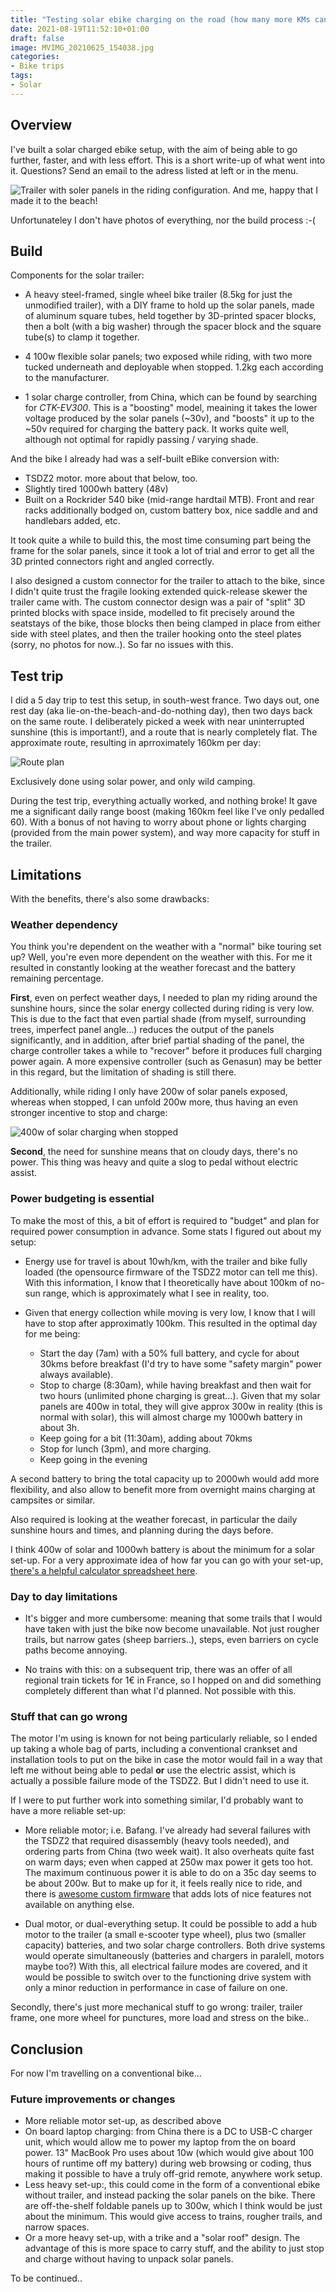 ```yaml
---
title: "Testing solar ebike charging on the road (how many more KMs can I get?)"
date: 2021-08-19T11:52:10+01:00
draft: false
image: MVIMG_20210625_154038.jpg
categories:
- Bike trips
tags:
- Solar
---
```

## Overview

I've built a solar charged ebike setup, with the aim of being able to go further, faster, and with less effort. This is a short write-up of what went into it. Questions? Send an email to the adress listed at left or in the menu.

![Trailer with soler panels in the riding configuration. And me, happy that I made it to the beach!](MVIMG_20210625_214454.jpg)

Unfortunateley I don't have photos of everything, nor the build process :-(

## Build

Components for the solar trailer:

* A heavy steel-framed, single wheel bike trailer (8.5kg for just the unmodified trailer), with a DIY frame to hold up the solar panels, made of aluminum square tubes, held together by 3D-printed spacer blocks, then a bolt (with a big washer) through the spacer block and the square tube(s) to clamp it together.

* 4 100w flexible solar panels; two exposed while riding, with two more tucked underneath and deployable when stopped. 1.2kg each according to the manufacturer.

* 1 solar charge controller, from China, which can be found by searching for _CTK-EV300_. This is a "boosting" model, meaining it takes the lower voltage produced by the solar panels (~30v), and "boosts" it up to the ~50v required for charging the battery pack. It works quite well, although not optimal for rapidly passing / varying shade.

And the bike I already had was a self-built eBike conversion with:

* TSDZ2 motor. more about that below, too.
* Slightly tired 1000wh battery (48v)
* Built on a Rockrider 540 bike (mid-range hardtail MTB). Front and rear racks additionally bodged on, custom battery box, nice saddle and and handlebars added, etc.

It took quite a while to build this, the most time consuming part being the frame for the solar panels, since it took a lot of trial and error to get all the 3D printed connectors right and angled correctly. 

I also designed a custom connector for the trailer to attach to the bike, since I didn't quite trust the fragile looking extended quick-release skewer the trailer came with. The custom connector design was a pair of "split" 3D printed blocks with space inside, modelled to fit precisely around the seatstays of the bike, those blocks then being clamped in place from either side with steel plates, and then the trailer hooking onto the steel plates (sorry, no photos for now..). So far no issues with this.

## Test trip

I did a 5 day trip to test this setup, in south-west france. Two days out, one rest day (aka lie-on-the-beach-and-do-nothing day), then two days back on the same route. I deliberately picked a week with near uninterrupted sunshine (this is important!), and a route that is nearly completely flat. The approximate route, resulting in aprroximately 160km per day: 

![Route plan](screenshot.jpg)

Exclusively done using solar power, and only wild camping.

During the test trip, everything actually worked, and nothing broke! It gave me a significant daily range boost (making 160km feel like I've only pedalled 60). With a bonus of not having to worry about phone or lights charging (provided from the main power system), and way more capacity for stuff in the trailer.

## Limitations

With the benefits, there's also some drawbacks:

### Weather dependency

You think you're dependent on the weather with a "normal" bike touring set up? Well, you're even more dependent on the weather with this. For me it resulted in constantly looking at the weather forecast and the battery remaining percentage.

**First**, even on perfect weather days, I needed to plan my riding around the sunshine hours, since the solar energy collected during riding is very low. This is due to the fact that even partial shade (from myself, surrounding trees, imperfect panel angle...) reduces the output of the panels significantly, and in addition, after brief partial shading of the panel, the charge controller takes a while to "recover" before it produces full charging power again. A more expensive controller (such as Genasun) may be better in this regard, but the limitation of shading is still there. 

Additionally, while riding I only have 200w of solar panels exposed, whereas when stopped, I can unfold 200w more, thus having an even stronger incentive to stop and charge:

![400w of solar charging when stopped](MVIMG_20210625_154038.jpg)

**Second**, the need for sunshine means that on cloudy days, there's no power. This thing was heavy and quite a slog to pedal without electric assist.

### Power budgeting is essential

To make the most of this, a bit of effort is required to "budget" and plan for required power consumption in advance. Some stats I figured out about my setup:

* Energy use for travel is about 10wh/km, with the trailer and bike fully loaded (the opensource firmware of the TSDZ2 motor can tell me this). With this information, I know that I theoretically have about 100km of no-sun range, which is approximately what I see in reality, too.

* Given that energy collection while moving is very low, I know that I will have to stop after approximatly 100km. This resulted in the optimal day for me being:
    * Start the day (7am) with a 50% full battery, and cycle for about 30kms before breakfast (I'd try to have some "safety margin" power always available).
    * Stop to charge (8:30am), while having breakfast and then wait for two hours (unlimited phone charging is great...). Given that my solar panels are 400w in total, they will give approx 300w in reality (this is normal with solar), this will almost charge my 1000wh battery in about 3h.
    * Keep going for a bit (11:30am), adding about 70kms
    * Stop for lunch (3pm), and more charging.
    * Keep going in the evening

A second battery to bring the total capacity up to 2000wh would add more flexibility, and also allow to benefit more from overnight mains charging at campsites or similar.

Also required is looking at the weather forecast, in particular the daily sunshine hours and times, and planning during the days before. 

I think 400w of solar and 1000wh battery is about the minimum for a solar set-up. For a very approximate idea of how far you can go with your set-up, [there's a helpful calculator spreadsheet here](https://endless-sphere.com/forums/viewtopic.php?f=6&t=94721&p=1406135#p1408723).

### Day to day limitations

* It's bigger and more cumbersome: meaning that some trails that I would have taken with just the bike now become unavailable. Not just rougher trails, but narrow gates (sheep barriers..), steps, even barriers on cycle paths become annoying.

* No trains with this: on a subsequent trip, there was an offer of all regional train tickets for 1€ in France, so I hopped on and did something completely different than what I'd planned. Not possible with this.

### Stuff that can go wrong

The motor I'm using is known for not being particularly reliable, so I ended up taking a whole bag of parts, including a conventional crankset and installation tools to put on the bike in case the motor would fail in a way that left me without being able to pedal **or** use the electric assist, which is actually a possible failure mode of the TSDZ2. But I didn't need to use it.

If I were to put further work into something similar, I'd probably want to have a more reliable set-up:

* More reliable motor; i.e. Bafang. I've already had several failures with the TSDZ2 that required disassembly (heavy tools needed), and ordering parts from China (two week wait). It also overheats quite fast on warm days; even when capped at 250w max power it gets too hot. The maximum continuous power it is able to do on a 35c day seems to be about 200w. But to make up for it, it feels really nice to ride, and there is [awesome custom firmware](https://github.com/OpenSourceEBike/TSDZ2_wiki/wiki) that adds lots of nice features not available on anything else.

* Dual motor, or dual-everything setup. It could be possible to add a hub motor to the trailer (a small e-scooter type wheel), plus two (smaller capacity) batteries, and two solar charge controllers. Both drive systems would operate simultaneously (batteries and chargers in paralell, motors maybe too?) With this, all electrical failure modes are covered, and it would be possible to switch over to the functioning drive system with only a minor reduction in performance in case of failure on one.

Secondly, there's just more mechanical stuff to go wrong: trailer, trailer frame, one more wheel for punctures, more load and stress on the bike..

## Conclusion

For now I'm travelling on a conventional bike...

### Future improvements or changes

* More reliable motor set-up, as described above
* On board laptop charging: from China there is a DC to USB-C charger unit, which would allow me to power my laptop from the on board power. 13" MacBook Pro uses about 10w (which would give about 100 hours of runtime off my battery) during web browsing or coding, thus making it possible to have a truly off-grid remote, anywhere work setup.
* Less heavy set-up:, this could come in the form of a conventional ebike without trailer, and instead packing the solar panels on the bike. There are off-the-shelf foldable panels up to 300w, which I think would be just about the minimum. This would give access to trains, rougher trails, and narrow spaces.
* Or a more heavy set-up, with a trike and a "solar roof" design. The advantage of this is more space to carry stuff, and the ability to just stop and charge without having to unpack solar panels.

To be continued..